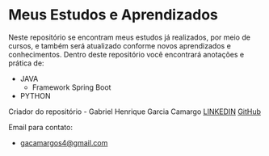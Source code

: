 # Meus Estudos e Aprendizados

Neste repositório se encontram meus estudos já realizados, por meio de cursos, e também será atualizado conforme novos aprendizados e conhecimentos.
Dentro deste repositório você encontrará anotações e prática de:

* JAVA
  * Framework Spring Boot
* PYTHON

Criador do repositório - Gabriel Henrique Garcia Camargo
[LINKEDIN](https://twitter.com/gacamarguh) 
[GitHub]([https://github.com/gabrielhgcamargo])

Email para contato:
- gacamargos4@gmail.com
